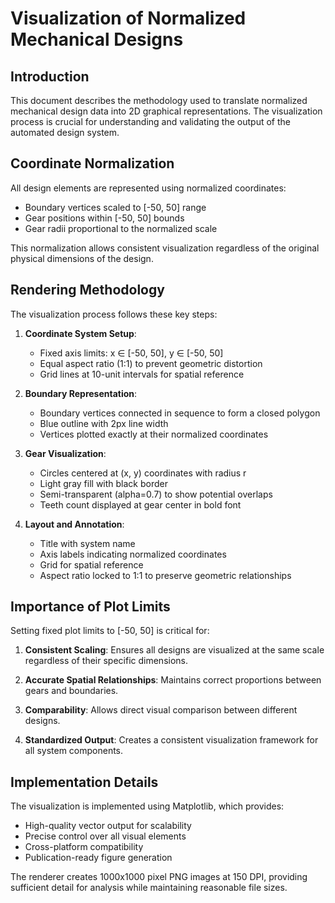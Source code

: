 # Visualization of Normalized Mechanical Designs

## Introduction
This document describes the methodology used to translate normalized mechanical design data into 2D graphical representations. The visualization process is crucial for understanding and validating the output of the automated design system.

## Coordinate Normalization
All design elements are represented using normalized coordinates:
- Boundary vertices scaled to [-50, 50] range
- Gear positions within [-50, 50] bounds
- Gear radii proportional to the normalized scale

This normalization allows consistent visualization regardless of the original physical dimensions of the design.

## Rendering Methodology
The visualization process follows these key steps:

1. **Coordinate System Setup**:
   - Fixed axis limits: x ∈ [-50, 50], y ∈ [-50, 50]
   - Equal aspect ratio (1:1) to prevent geometric distortion
   - Grid lines at 10-unit intervals for spatial reference

2. **Boundary Representation**:
   - Boundary vertices connected in sequence to form a closed polygon
   - Blue outline with 2px line width
   - Vertices plotted exactly at their normalized coordinates

3. **Gear Visualization**:
   - Circles centered at (x, y) coordinates with radius r
   - Light gray fill with black border
   - Semi-transparent (alpha=0.7) to show potential overlaps
   - Teeth count displayed at gear center in bold font

4. **Layout and Annotation**:
   - Title with system name
   - Axis labels indicating normalized coordinates
   - Grid for spatial reference
   - Aspect ratio locked to 1:1 to preserve geometric relationships

## Importance of Plot Limits
Setting fixed plot limits to [-50, 50] is critical for:

1. **Consistent Scaling**: Ensures all designs are visualized at the same scale regardless of their specific dimensions.

2. **Accurate Spatial Relationships**: Maintains correct proportions between gears and boundaries.

3. **Comparability**: Allows direct visual comparison between different designs.

4. **Standardized Output**: Creates a consistent visualization framework for all system components.

## Implementation Details
The visualization is implemented using Matplotlib, which provides:
- High-quality vector output for scalability
- Precise control over all visual elements
- Cross-platform compatibility
- Publication-ready figure generation

The renderer creates 1000x1000 pixel PNG images at 150 DPI, providing sufficient detail for analysis while maintaining reasonable file sizes.
